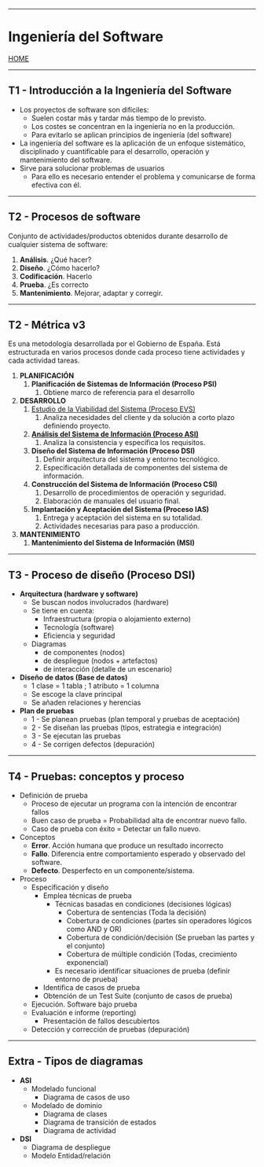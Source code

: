 
---
# Ingeniería del Software

[HOME](../../README.md)

---

##  T1 - Introducción a la Ingeniería del Software

- Los proyectos de software son difíciles:
	- Suelen costar más y tardar más tiempo de lo previsto.
	- Los costes se concentran en la ingeniería no en la producción.
	- Para evitarlo se aplican principios de ingeniería (del software)
- La ingeniería del software es la aplicación de un enfoque sistemático, disciplinado y cuantificable para el desarrollo, operación y mantenimiento del software.
- Sirve para solucionar problemas de usuarios
	- Para ello es necesario entender el problema y comunicarse de forma efectiva con él.
---
##  T2 - Procesos de software
Conjunto de actividades/productos obtenidos durante desarrollo de cualquier sistema de software:
1. **Análisis**. ¿Qué hacer?
2. **Diseño**. ¿Cómo hacerlo?
3. **Codificación**. Hacerlo
4. **Prueba**. ¿Es correcto
5. **Mantenimiento**. Mejorar, adaptar y corregir.

---
## T2 - Métrica v3
Es una metodología desarrollada por el Gobierno de España.
Está estructurada en varios procesos donde cada proceso tiene actividades y cada actividad tareas.
1. **PLANIFICACIÓN**
	1. **Planificación de Sistemas de Información (Proceso PSI)**
		1. Obtiene marco de referencia para el desarrollo
2. **DESARROLLO**
	1. [Estudio de la Viabilidad del Sistema (Proceso EVS)](EVS.md)
		1. Analiza necesidades del cliente y da solución a corto plazo definiendo proyecto.
	2. [**Análisis del Sistema de Información (Proceso ASI)**](ASI.md)
		1. Analiza la consistencia y especifica los requisitos.
	3. **Diseño del Sistema de Información (Proceso DSI)**
		1. Definir arquitectura del sistema y entorno tecnológico.
		2. Especificación detallada de componentes del sistema de información.
	4. **Construcción del Sistema de Información (Proceso CSI)**
		1. Desarrollo de procedimientos de operación y seguridad.
		2. Elaboración de manuales del usuario final.
	5. **Implantación y Aceptación del Sistema  (Proceso IAS)**
		1. Entrega y aceptación del sistema en su totalidad.
		2. Actividades necesarias para paso a producción.
3. **MANTENIMIENTO**
	1. **Mantenimiento del Sistema de Información (MSI)**

---
## T3 - Proceso de diseño (Proceso DSI)
- **Arquitectura (hardware y software)**
	- Se buscan nodos involucrados (hardware)
	- Se tiene en cuenta:
		- Infraestructura (propia o alojamiento externo)
		- Tecnología (software)
		- Eficiencia y seguridad
	- Diagramas 
		- de componentes (nodos)
		- de despliegue (nodos + artefactos)
		- de interacción (detalle de un escenario)
- **Diseño de datos (Base de datos)**
	- 1 clase = 1 tabla ; 1 atributo = 1 columna
	- Se escoge la clave principal
	- Se añaden relaciones y herencias
- **Plan de pruebas**
	- 1 - Se planean pruebas (plan temporal y pruebas de aceptación)
	- 2 - Se diseñan las pruebas (tipos, estrategia e integración)
	- 3 - Se ejecutan las pruebas
	- 4 - Se corrigen defectos (depuración)
---
## T4 - Pruebas: conceptos y proceso
- Definición de prueba
	- Proceso de ejecutar un programa con la intención de encontrar fallos
	- Buen caso de prueba = Probabilidad alta de encontrar nuevo fallo.
	- Caso de prueba con éxito = Detectar un fallo nuevo.
- Conceptos
	- **Error**. Acción humana que produce un resultado incorrecto
	- **Fallo**. Diferencia entre comportamiento esperado y observado del software.
	- **Defecto**. Desperfecto en un componente/sistema.
- Proceso
	- Especificación y diseño
		- Emplea técnicas de prueba
			- Técnicas basadas en condiciones (decisiones lógicas)
				- Cobertura de sentencias (Toda la decisión)
				- Cobertura de condiciones (partes sin operadores lógicos como AND y OR)
				- Cobertura de condición/decisión (Se prueban las partes y el conjunto)
				- Cobertura de múltiple condición (Todas, crecimiento exponencial)
			- Es necesario identificar situaciones de prueba (definir entorno de prueba)
		- Identifica de casos de prueba
		- Obtención de un Test Suite (conjunto de casos de prueba)
	- Ejecución. Software bajo prueba
	- Evaluación e informe (reporting)
		- Presentación de fallos descubiertos
	- Detección y corrección de pruebas (depuración)
---
## Extra - Tipos de diagramas
- **ASI**
	- Modelado funcional
		- Diagrama de casos de uso
	- Modelado de dominio
		- Diagrama de clases
		- Diagrama de transición de estados
		- Diagrama de actividad
- **DSI**
	- Diagrama de despliegue
	- Modelo Entidad/relación